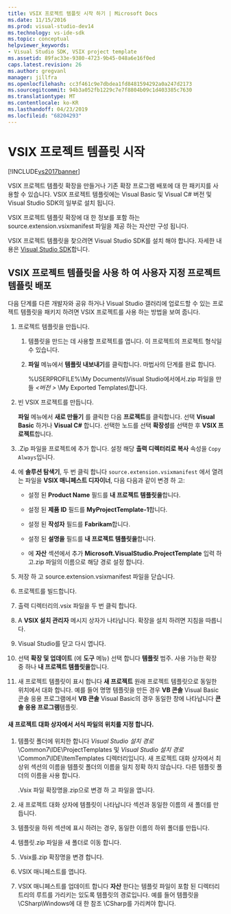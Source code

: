 ```yaml
---
title: VSIX 프로젝트 템플릿 시작 하기 | Microsoft Docs
ms.date: 11/15/2016
ms.prod: visual-studio-dev14
ms.technology: vs-ide-sdk
ms.topic: conceptual
helpviewer_keywords:
- Visual Studio SDK, VSIX project template
ms.assetid: 89fac33e-9380-4723-9b45-048a6e16f0ed
caps.latest.revision: 26
ms.author: gregvanl
manager: jillfra
ms.openlocfilehash: cc3f461c9e7dbdea1fd8481594292a0a247d2173
ms.sourcegitcommit: 94b3a052fb1229c7e7f8804b09c1d403385c7630
ms.translationtype: MT
ms.contentlocale: ko-KR
ms.lasthandoff: 04/23/2019
ms.locfileid: "68204293"
---
```

# <a name="getting-started-with-the-vsix-project-template"></a>VSIX 프로젝트 템플릿 시작
[!INCLUDE[vs2017banner](../includes/vs2017banner.md)]

VSIX 프로젝트 템플릿 확장을 만들거나 기존 확장 프로그램 배포에 대 한 패키지를 사용할 수 있습니다. VSIX 프로젝트 템플릿에는 Visual Basic 및 Visual C# 버전 및 Visual Studio SDK의 일부로 설치 됩니다.  
  
 VSIX 프로젝트 템플릿 확장에 대 한 정보를 포함 하는 source.extension.vsixmanifest 파일을 제공 하는 자산만 구성 됩니다.  
  
 VSIX 프로젝트 템플릿을 찾으려면 Visual Studio SDK를 설치 해야 합니다. 자세한 내용은 [Visual Studio SDK](../extensibility/visual-studio-sdk.md)합니다.  
  
## <a name="deploying-a-custom-project-template-using-the-vsix-project-template"></a>VSIX 프로젝트 템플릿을 사용 하 여 사용자 지정 프로젝트 템플릿 배포  
 다음 단계를 다른 개발자와 공유 하거나 Visual Studio 갤러리에 업로드할 수 있는 프로젝트 템플릿을 패키지 하려면 VSIX 프로젝트를 사용 하는 방법을 보여 줍니다.  
  
1. 프로젝트 템플릿을 만듭니다.  
  
    1. 템플릿을 만드는 데 사용할 프로젝트를 엽니다. 이 프로젝트의 프로젝트 형식일 수 있습니다.  
  
    2. **파일** 메뉴에서 **템플릿 내보내기**를 클릭합니다. 마법사의 단계를 완료 합니다.  
  
         %USERPROFILE%\My Documents\Visual Studio에서에서.zip 파일을 만들  *\<버전 >* \My Exported Templates\\합니다.  
  
2. 빈 VSIX 프로젝트를 만듭니다.  
  
     **파일** 메뉴에서 **새로 만들기** 를 클릭한 다음 **프로젝트**를 클릭합니다. 선택 **Visual Basic** 하거나 **Visual C#** 합니다. 선택한 노드를 선택 **확장성**를 선택한 후 **VSIX 프로젝트**합니다.  
  
3. .Zip 파일을 프로젝트에 추가 합니다. 설정 해당 **출력 디렉터리로 복사** 속성을 `Copy Always`입니다.  
  
4. 에 **솔루션 탐색기**, 두 번 클릭 합니다 `source.extension.vsixmanifest` 에서 열려는 파일을 **VSIX 매니페스트 디자이너**, 다음 다음과 같이 변경 하 고:  
  
    - 설정 된 **Product Name** 필드를 **내 프로젝트 템플릿을**합니다.  
  
    - 설정 된 **제품 ID** 필드를 **MyProjectTemplate-1**합니다.  
  
    - 설정 된 **작성자** 필드를 **Fabrikam**합니다.  
  
    - 설정 된 **설명을** 필드를 **내 프로젝트 템플릿을**합니다.  
  
    - 에 **자산** 섹션에서 추가 **Microsoft.VisualStudio.ProjectTemplate** 입력 하 고.zip 파일의 이름으로 해당 경로 설정 합니다.  
  
5. 저장 하 고 source.extension.vsixmanifest 파일을 닫습니다.  
  
6. 프로젝트를 빌드합니다.  
  
7. 출력 디렉터리의.vsix 파일을 두 번 클릭 합니다.  
  
8. A **VSIX 설치 관리자** 메시지 상자가 나타납니다. 확장을 설치 하려면 지침을 따릅니다.  
  
9. Visual Studio를 닫고 다시 엽니다.  
  
10. 선택 **확장 및 업데이트** (에 **도구** 메뉴) 선택 합니다 **템플릿** 범주. 사용 가능한 확장 중 하나 **내 프로젝트 템플릿을**합니다.  
  
11. 새 프로젝트 템플릿이 표시 합니다 **새 프로젝트** 원래 프로젝트 템플릿으로 동일한 위치에서 대화 합니다. 예를 들어 명명 템플릿을 만든 경우 **VB 콘솔** Visual Basic 콘솔 응용 프로그램에서 **VB 콘솔** Visual Basic의 경우 동일한 창에 나타납니다 **콘솔 응용 프로그램**템플릿.  
  
#### <a name="to-specify-the-location-of-the-template-in-the-new-project-dialog-box"></a>새 프로젝트 대화 상자에서 서식 파일의 위치를 지정 합니다.  
  
1. 템플릿 폴더에 위치한 합니다 *Visual Studio 설치 경로*\Common7\IDE\ProjectTemplates 및 *Visual Studio 설치 경로*\Common7\IDE\ItemTemplates 디렉터리입니다. 새 프로젝트 대화 상자에서 최상위 섹션의 이름을 템플릿 폴더의 이름을 일치 정확 하지 않습니다. 다른 템플릿 폴더의 이름을 사용 합니다.  
  
     .Vsix 파일 확장명을.zip으로 변경 하 고 파일을 엽니다.  
  
2. 새 프로젝트 대화 상자에 템플릿이 나타납니다 섹션과 동일한 이름의 새 폴더를 만듭니다.  
  
3. 템플릿을 하위 섹션에 표시 하려는 경우, 동일한 이름의 하위 폴더를 만듭니다.  
  
4. 템플릿.zip 파일을 새 폴더로 이동 합니다.  
  
5. .Vsix를.zip 확장명을 변경 합니다.  
  
6. VSIX 매니페스트를 엽니다.  
  
7. VSIX 매니페스트를 업데이트 합니다 **자산** 한다는 템플릿 파일이 포함 된 디렉터리 트리의 루트를 가리키는 있도록 템플릿의 경로입니다. 예를 들어 템플릿을 \CSharp\Windows에 대 한 참조 \CSharp를 가리켜야 합니다.
